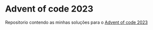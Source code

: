 # Advent of code 2023

Repositorio contendo as minhas soluções para o [Advent of code 2023](https://adventofcode.com/)
